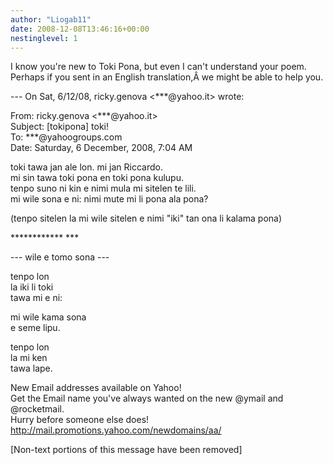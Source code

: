 ```yaml
---
author: "Liogab11"
date: 2008-12-08T13:46:16+00:00
nestinglevel: 1
---
```

I know you're new to Toki Pona, but even I can't understand your poem. Perhaps if you sent in an English translation,Â we might be able to help you.  
  
\--- On Sat, 6/12/08, ricky.genova <\*\*\*@yahoo.it> wrote:  
  
From: ricky.genova <\*\*\*@yahoo.it>  
Subject: \[tokipona\] toki!  
To: \*\*\*@yahoogroups.com  
Date: Saturday, 6 December, 2008, 7:04 AM  
  
  
  
  
  
  
toki tawa jan ale lon. mi jan Riccardo.  
mi sin tawa toki pona en toki pona kulupu.  
tenpo suno ni kin e nimi mula mi sitelen te lili.  
mi wile sona e ni: nimi mute mi li pona ala pona?  
  
(tenpo sitelen la mi wile sitelen e nimi "iki" tan ona li kalama pona)  
  
\*\*\*\*\*\*\*\*\*\*\*\* \*\*\*  
  
\--- wile e tomo sona ---  
  
tenpo lon  
la iki li toki  
tawa mi e ni:  
  
mi wile kama sona  
e seme lipu.  
  
tenpo lon  
la mi ken  
tawa lape.  
  
  
  
  
  
  
  
  
  
  
  
  
  
  
  
  
New Email addresses available on Yahoo!  
Get the Email name you&#39;ve always wanted on the new @ymail and @rocketmail.  
Hurry before someone else does!  
http://mail.promotions.yahoo.com/newdomains/aa/  
  
\[Non-text portions of this message have been removed\]